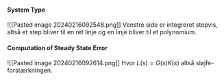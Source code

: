 #### System Type
![[Pasted image 20240216092548.png]]
Venstre side er integreret stepvis, altså et step bliver til en ret linje og en linje bliver til et polynomium.
#### Computation of Steady State Error
![[Pasted image 20240216092614.png]]
Hvor $L(s)=G(s)K(s)$ altså sløjfe-forstærkningen.
